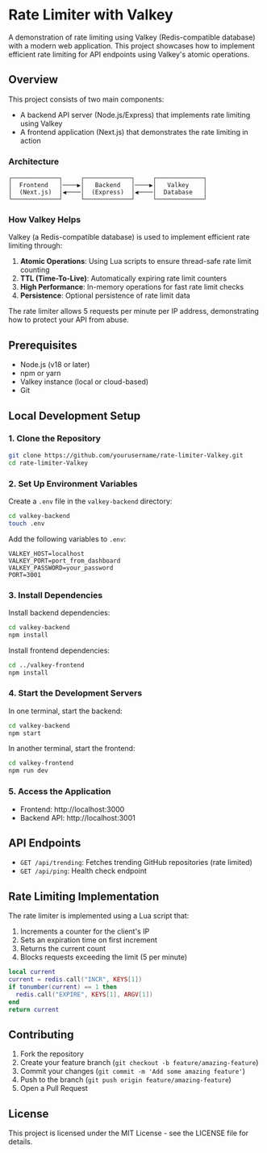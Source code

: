 # Rate Limiter with Valkey

A demonstration of rate limiting using Valkey (Redis-compatible database) with a modern web application. This project showcases how to implement efficient rate limiting for API endpoints using Valkey's atomic operations.

## Overview

This project consists of two main components:
- A backend API server (Node.js/Express) that implements rate limiting using Valkey
- A frontend application (Next.js) that demonstrates the rate limiting in action

### Architecture

```
┌─────────────┐     ┌─────────────┐     ┌─────────────┐
│  Frontend   │────▶│   Backend   │────▶│   Valkey    │
│  (Next.js)  │◀────│  (Express)  │◀────│  Database   │
└─────────────┘     └─────────────┘     └─────────────┘
```

### How Valkey Helps

Valkey (a Redis-compatible database) is used to implement efficient rate limiting through:
1. **Atomic Operations**: Using Lua scripts to ensure thread-safe rate limit counting
2. **TTL (Time-To-Live)**: Automatically expiring rate limit counters
3. **High Performance**: In-memory operations for fast rate limit checks
4. **Persistence**: Optional persistence of rate limit data

The rate limiter allows 5 requests per minute per IP address, demonstrating how to protect your API from abuse.

## Prerequisites

- Node.js (v18 or later)
- npm or yarn
- Valkey instance (local or cloud-based)
- Git

## Local Development Setup

### 1. Clone the Repository

```bash
git clone https://github.com/yourusername/rate-limiter-Valkey.git
cd rate-limiter-Valkey
```

### 2. Set Up Environment Variables

Create a `.env` file in the `valkey-backend` directory:

```bash
cd valkey-backend
touch .env
```

Add the following variables to `.env`:
```
VALKEY_HOST=localhost
VALKEY_PORT=port_from_dashboard
VALKEY_PASSWORD=your_password
PORT=3001
```

### 3. Install Dependencies

Install backend dependencies:
```bash
cd valkey-backend
npm install
```

Install frontend dependencies:
```bash
cd ../valkey-frontend
npm install
```

### 4. Start the Development Servers

In one terminal, start the backend:
```bash
cd valkey-backend
npm start
```

In another terminal, start the frontend:
```bash
cd valkey-frontend
npm run dev
```

### 5. Access the Application

- Frontend: http://localhost:3000
- Backend API: http://localhost:3001

## API Endpoints

- `GET /api/trending`: Fetches trending GitHub repositories (rate limited)
- `GET /api/ping`: Health check endpoint

## Rate Limiting Implementation

The rate limiter is implemented using a Lua script that:
1. Increments a counter for the client's IP
2. Sets an expiration time on first increment
3. Returns the current count
4. Blocks requests exceeding the limit (5 per minute)

```lua
local current
current = redis.call("INCR", KEYS[1])
if tonumber(current) == 1 then
  redis.call("EXPIRE", KEYS[1], ARGV[1])
end
return current
```

## Contributing

1. Fork the repository
2. Create your feature branch (`git checkout -b feature/amazing-feature`)
3. Commit your changes (`git commit -m 'Add some amazing feature'`)
4. Push to the branch (`git push origin feature/amazing-feature`)
5. Open a Pull Request

## License

This project is licensed under the MIT License - see the LICENSE file for details.